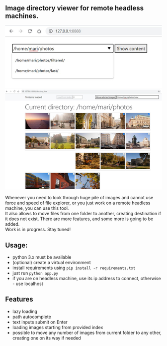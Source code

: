 ## Image directory viewer for remote headless machines. 
![index](images/index.jpg)
![directory_view](images/directory_view.jpg)

Whenever you need to look through huge pile of images and cannot use force and speed of file explorer, or you just work on a remote headless machine, you can use this tool.  
It also allows to move files from one folder to another, creating destination if it does not exist. There are more features, and some more is going to be added.  
Work is in progress. Stay tuned!

## Usage:
- python 3.x must be available
- (optional) create a virtual environment 
- install requirements using `pip install -r requirements.txt`
- just run `python app.py`
- if you are on headless machine, use its ip address to connect, otherwise - use localhost

## Features
- lazy loading
- path autocomplete
- text inputs submit on Enter
- loading images starting from provided index
- possible to move any number of images from current folder to any other, creating one on its way if needed
